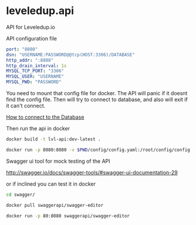 # leveledup.api

API for Leveledup.io

API configuration file 

```yaml
port: "8080"
dsn: "USERNAME:PASSWORD@@tcp(HOST:3306)/DATABASE"
http_addr: ":8888"
http_drain_interval: 1s
MYSQL_TCP_PORT: "3306"
MYSQL_USER: "USERNAME"
MYSQL_PWD: "PASSWORD"

```

You need to mount that config file for docker. The API will panic if it doesnt find the config file. Then will try to connect to database, and also will exit if it can't connect. 

[How to connect to the Database](https://github.com/strongjz/leveledup.api/blob/master/Database.md)

Then run the api in docker

``` bash
docker build -t lvl-api:dev-latest . 

docker run -p 8080:8080 -v $PWD/config/config.yaml:/root/config/config.yaml:ro lvl-api:dev-latest
```

Swagger ui tool for mock testing of the API

http://swagger.io/docs/swagger-tools/#swagger-ui-documentation-29

or if inclined you can test it in docker
```bash
cd swagger/

docker pull swaggerapi/swagger-editor

docker run -p 80:8080 swaggerapi/swagger-editor
```